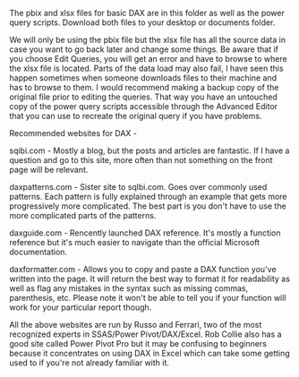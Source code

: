 The pbix and xlsx files for basic DAX are in this folder as well as the power query scripts.  Download both files to your desktop or documents folder. 

We will only be using the pbix file but the xlsx file has all the source data in case you want to go back later and change some things.  Be aware that if you choose Edit Queries, you will get an error and have to browse to where the xlsx file is located.  Parts of the data load may also fail, I have seen this happen sometimes when someone downloads files to their machine and has to browse to them.  I would recommend making a backup copy of the original file prior to editing the queries.  That way you have an untouched copy of the power query scripts accessible through the Advanced Editor that you can use to recreate the original query if you have problems.

Recommended websites for DAX -

  sqibi.com - Mostly a blog, but the posts and articles are fantastic. If I have a question and go to this site, more often than
  not something on the front page will be relevant.
  
  daxpatterns.com - Sister site to sqlbi.com.  Goes over commonly used patterns.  Each pattern is fully explained through an example that   gets more progressively more complicated.  The best part is you don't have to use the more complicated parts of the patterns.
  
  daxguide.com - Rencently launched DAX reference.  It's mostly a function reference but it's much easier to navigate than the official     Microsoft documentation.
  
  daxformatter.com - Allows you to copy and paste a DAX function you've written into the page.  It will return the best way to format it     for readability as well as flag any mistakes in the syntax such as missing commas, parenthesis, etc.  Please note it won't be able to    tell you if your function will work for your particular report though.
  
All the above websites are run by Russo and Ferrari, two of the most recognized experts in SSAS/Power Pivot/DAX/Excel.  Rob Collie also has a good site called Power Pivot Pro but it may be confusing to beginners because it concentrates on using DAX in Excel which can take some getting used to if you're not already familiar with it.
